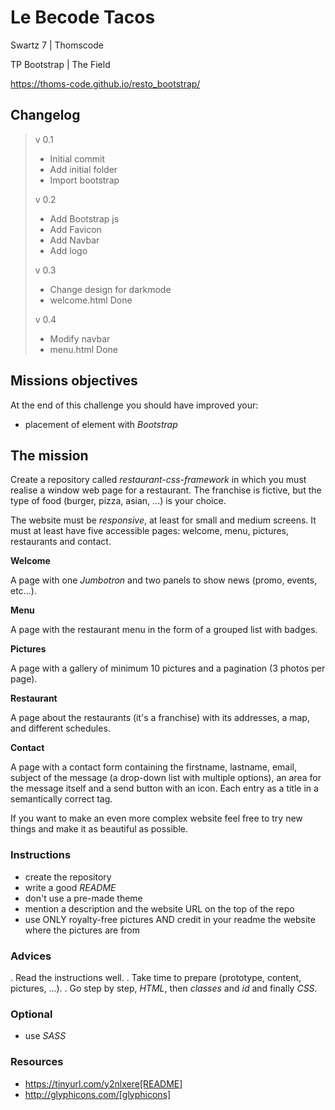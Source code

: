 # Le Becode Tacos
Swartz 7 | Thomscode

TP Bootstrap | The Field

https://thoms-code.github.io/resto_bootstrap/


## Changelog
> v 0.1
> - Initial commit
> - Add initial folder
> - Import bootstrap
> 
> v 0.2
> - Add Bootstrap js
> - Add Favicon
> - Add Navbar
> - Add logo
> 
> v 0.3
> - Change design for darkmode
> - welcome.html Done
> 
> v 0.4
> - Modify navbar 
> - menu.html Done

## Missions objectives

At the end of this challenge you should have improved your:

* placement of element with *Bootstrap*


## The mission

Create a repository called _restaurant-css-framework_ in which you must realise
a window web page for a restaurant. The franchise is fictive, but the type of
food (burger, pizza, asian, ...) is your choice.

The website must be *responsive*, at least for small and medium screens. It must
at least have five accessible pages: welcome, menu, pictures, restaurants and
contact.

__Welcome__

A page with one _Jumbotron_ and two panels to show news (promo, events, etc...).

__Menu__

A page with the restaurant menu in the form of a grouped list with badges.

__Pictures__

A page with a gallery of minimum 10 pictures and a pagination (3 photos per
page).

__Restaurant__

A page about the restaurants (it's a franchise) with its addresses, a map, and
different schedules.

__Contact__

A page with a contact form containing the firstname, lastname, email, subject of
the message (a drop-down list with multiple options), an area for the message
itself and a send button with an icon. Each entry as a title in a semantically
correct tag.

If you want to make an even more complex website feel free to try new things and
make it as beautiful as possible.

### Instructions
* create the repository
* write a good *README*
* don't use a pre-made theme
* mention a description and the website URL on the top of the repo
* use ONLY royalty-free pictures AND credit in your readme the website where the pictures are from

### Advices

. Read the instructions well.
. Take time to prepare (prototype, content, pictures, ...).
. Go step by step, *HTML*, then *classes* and *id* and finally *CSS*.

### Optional

* use *SASS*

### Resources

* https://tinyurl.com/y2nlxere[README]
* http://glyphicons.com/[glyphicons]
